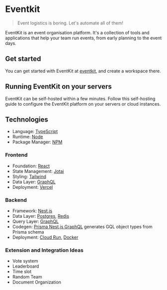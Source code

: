 # Eventkit
> Event logistics is boring. Let's automate all of them!

EventKit is an event organisation platform. It's a collection of tools and applications that help your team run events, from early planning to the event days.


## Get started
You can get started with EventKit at [eventkit](https://acscamp1.tententgc.com), and create a workspace there.

## Running EventKit on your servers

EventKit can be self-hosted within a few minutes. Follow this self-hosting guide to configure the EventKit platform on your servers or cloud instances.

## Technologies
- Language: [TypeScript](https://www.typescriptlang.org)
- Runtime: [Node](https://nodejs.org)
- Package Manager: [NPM](https://npm.io)

### Frontend

- Foundation: [React](https://reactjs.org)
- State Management: [Jotai](https://jotai.org)
- Styling: [Tailwind](https://tailwindcss.com)
- Data Layer: [GraphQL](https://graphql.org)
- Deployment: [Vercel](https://vercel.com)

### Backend

- Framework: [Nest.js](https://nestjs.com)
- Data Layer: [Postgres](https://www.postgresql.org), [Redis](https://redis.io)
- Query Layer: [GraphQL](https://graphql.org)
- Codegen: [Prisma Nest.js GraphQL](https://github.com/unlight/prisma-nestjs-graphql) generates GQL object types from Prisma schema
- Deployment: [Cloud Run](https://cloud.google.com/run), [Docker](https://docker.io)

### Extension and Integration Ideas
- Vote system
- Leaderboard
- Time slot
- Random Team
- Document Organization
